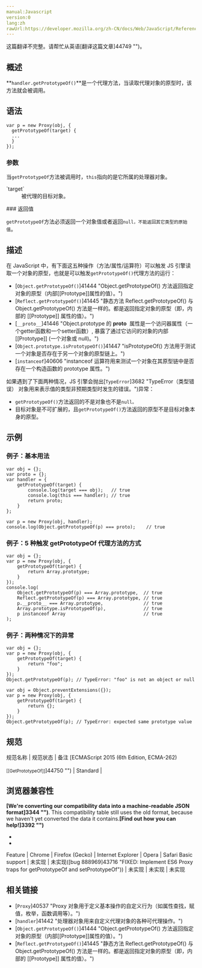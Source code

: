 ```yaml
---
manual:Javascript
version:0
lang:zh
rawUrl:https://developer.mozilla.org/zh-CN/docs/Web/JavaScript/Reference/Global_Objects/Proxy/handler/getPrototypeOf
---
```




这篇翻译不完整。请帮忙从英语[翻译这篇文章]44749 "")。





## 概述<a name="Summary"></a>


**`handler.getPrototypeOf()`**是一个代理方法，当读取代理对象的原型时，该方法就会被调用。


## 语法<a name="Syntax"></a>

```
var p = new Proxy(obj, {
  getPrototypeOf(target) {
  ...
  }
});
```

### 参数<a name="Parameters"></a>


当`getPrototypeOf`方法被调用时，`this`指向的是它所属的处理器对象。

<dl><dt id=''>`target`</dt><dd>被代理的目标对象。</dd></dl>
### 返回值<a name="Return_value"></a>


`getPrototypeOf`方法必须返回一个对象值或者返回`null，不能返回其它类型的原始值`。


## 描述<a name="描述"></a>


在 JavaScript 中，有下面这五种操作（方法/属性/运算符）可以触发 JS 引擎读取一个对象的原型，也就是可以触发`getPrototypeOf()`代理方法的运行：


* [`Object.getPrototypeOf()`]41444 "Object.getPrototypeOf() 方法返回指定对象的原型（内部[[Prototype]]属性的值）。")
* [`Reflect.getPrototypeOf()`]41445 "静态方法 Reflect.getPrototypeOf() 与 Object.getPrototypeOf() 方法是一样的。都是返回指定对象的原型（即，内部的 [[Prototype]] 属性的值）。")
* [`__proto__`]41446 "Object.prototype 的 __proto__  属性是一个访问器属性（一个getter函数和一个setter函数）, 暴露了通过它访问的对象的内部[[Prototype]] (一个对象或 null)。")
* [`Object.prototype.isPrototypeOf()`]41447 "isPrototypeOf() 方法用于测试一个对象是否存在于另一个对象的原型链上。")
* [`instanceof`]40606 "instanceof 运算符用来测试一个对象在其原型链中是否存在一个构造函数的 prototype 属性。")


如果遇到了下面两种情况，JS 引擎会抛出[`TypeError`]3682 "TypeError（类型错误） 对象用来表示值的类型非预期类型时发生的错误。")异常：


* `getPrototypeOf()`方法返回的不是对象也不是`null。`
* 目标对象是不可扩展的，且`getPrototypeOf()`方法返回的原型不是目标对象本身的原型。

## 示例<a name="示例"></a>

### 例子：基本用法<a name="例子：基本用法"></a>

```
var obj = {};
var proto = {};
var handler = {
    getPrototypeOf(target) {
        console.log(target === obj);   // true
        console.log(this === handler); // true
        return proto;
    }
};

var p = new Proxy(obj, handler);
console.log(Object.getPrototypeOf(p) === proto);    // true
```

### 例子：5 种触发 getPrototypeOf 代理方法的方式<a name="例子：5_种触发_getPrototypeOf_代理方法的方式"></a>

```
var obj = {};
var p = new Proxy(obj, {
    getPrototypeOf(target) {
        return Array.prototype;
    }
});
console.log(
    Object.getPrototypeOf(p) === Array.prototype,  // true
    Reflect.getPrototypeOf(p) === Array.prototype, // true
    p.__proto__ === Array.prototype,               // true
    Array.prototype.isPrototypeOf(p),              // true
    p instanceof Array                             // true
);
```

### 例子：两种情况下的异常<a name="例子：两种情况下的异常"></a>

```
var obj = {};
var p = new Proxy(obj, {
    getPrototypeOf(target) {
        return "foo";
    }
});
Object.getPrototypeOf(p); // TypeError: "foo" is not an object or null

var obj = Object.preventExtensions({});
var p = new Proxy(obj, {
    getPrototypeOf(target) {
        return {};
    }
});
Object.getPrototypeOf(p); // TypeError: expected same prototype value
```

## 规范<a name="Specifications"></a>

规范名称 | 规范状态 | 备注 
[ECMAScript 2015 (6th Edition, ECMA-262)<br></br><small>[[GetPrototypeOf]]</small>]44750 "") | Standard |  


## 浏览器兼容性<a name="Browser_compatibility"></a>


**[We&#39;re converting our compatibility data into a machine-readable JSON format]3344 "")**. This compatibility table still uses the old format, because we haven&#39;t yet converted the data it contains.**[Find out how you can help!]3392 "")**


* 
* 

Feature | Chrome | Firefox (Gecko) | Internet Explorer | Opera | Safari 
Basic support | 未实现 | 未实现([bug 888969]43716 "FIXED: Implement ES6 Proxy traps for getPrototypeOf and setPrototypeOf")) | 未实现 | 未实现 | 未实现 





## 相关链接<a name="See_also"></a>

* [`Proxy`]40537 "Proxy 对象用于定义基本操作的自定义行为（如属性查找，赋值，枚举，函数调用等）。")
* [`handler`]41442 "处理器对象用来自定义代理对象的各种可代理操作。")
* [`Object.getPrototypeOf()`]41444 "Object.getPrototypeOf() 方法返回指定对象的原型（内部[[Prototype]]属性的值）。")
* [`Reflect.getPrototypeOf()`]41445 "静态方法 Reflect.getPrototypeOf() 与 Object.getPrototypeOf() 方法是一样的。都是返回指定对象的原型（即，内部的 [[Prototype]] 属性的值）。")



